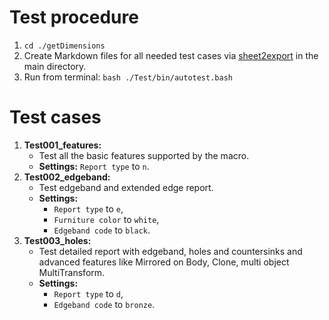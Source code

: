 # Test procedure

1. `cd ./getDimensions`
2. Create Markdown files for all needed test cases via [sheet2export](https://github.com/dprojects/sheet2export) in the main directory.
3. Run from terminal: `bash ./Test/bin/autotest.bash`

# Test cases

1. **Test001_features:** 
	* Test all the basic features supported by the macro.
	* **Settings:** `Report type` to `n`.
2. **Test002_edgeband:** 
    * Test edgeband and extended edge report.
    * **Settings:** 
        * `Report type` to `e`, 
        * `Furniture color` to `white`, 
        * `Edgeband code` to `black`.
2. **Test003_holes:** 
    * Test detailed report with edgeband, holes and countersinks and advanced features like Mirrored on Body, Clone, multi object MultiTransform.
    * **Settings:** 
        * `Report type` to `d`, 
        * `Edgeband code` to `bronze`.
